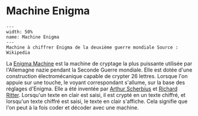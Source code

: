 # Machine Enigma

```{figure} resources/01-enigma_machine.jpg
---
width: 50%
name: Machine Enigma
---
Machine à chiffrer Enigma de la deuxième guerre mondiale Source : Wikipedia
```

La [Enigma Machine](https://en.wikipedia.org/wiki/Enigma_machine) est la machine de cryptage la plus puissante utilisée par l'Allemagne nazie pendant la Seconde Guerre mondiale. Elle est dotée d'une construction électromécanique capable de crypter 26 lettres. Lorsque l'on appuie sur une touche, le voyant correspondant s'allume, sur la base des réglages d'Enigma. Elle a été inventée par [Arthur Scherbius](https://en.wikipedia.org/wiki/Arthur_Scherbius) et [Richard Ritter](https://de.wikipedia.org/wiki/Ernst_Richard_Ritter). Lorsqu'un texte en clair est saisi, il est crypté en un texte chiffré, et lorsqu'un texte chiffré est saisi, le texte en clair s'affiche. Cela signifie que l'on peut à la fois coder et décoder avec une machine.